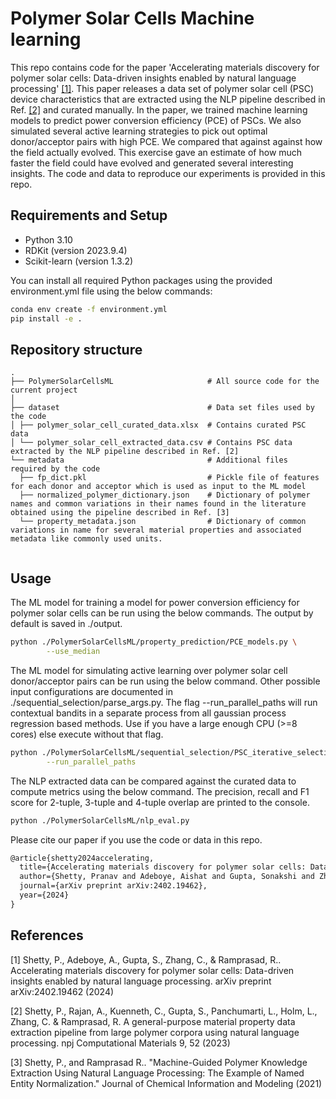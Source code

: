 # Polymer Solar Cells Machine learning

This repo contains code for the paper 'Accelerating materials discovery for polymer solar cells: Data-driven insights enabled by natural language processing' [[1]](https://arxiv.org/abs/2402.19462). This paper releases a data set of polymer solar cell (PSC) device characteristics that are extracted using the NLP pipeline described in Ref. [[2]](https://www.nature.com/articles/s41524-023-01003-w) and curated manually. In the paper, we trained machine learning models to predict power conversion efficiency (PCE) of PSCs. We also simulated several active learning strategies to pick out optimal donor/acceptor pairs with high PCE. We compared that against against how the field actually evolved. This exercise gave an estimate of how much faster the field could have evolved and generated several interesting insights. The code and data to reproduce our experiments is provided in this repo.

## Requirements and Setup

- Python 3.10
- RDKit (version 2023.9.4)
- Scikit-learn (version 1.3.2)

You can install all required Python packages using the provided environment.yml file using the below commands:
```bash
conda env create -f environment.yml
pip install -e .
```

## Repository structure
```
.
├── PolymerSolarCellsML                     # All source code for the current project
│ 
├── dataset                                 # Data set files used by the code
│ ├── polymer_solar_cell_curated_data.xlsx  # Contains curated PSC data
│ └── polymer_solar_cell_extracted_data.csv # Contains PSC data extracted by the NLP pipeline described in Ref. [2]
└── metadata                                # Additional files required by the code
  ├── fp_dict.pkl                           # Pickle file of features for each donor and acceptor which is used as input to the ML model
  ├── normalized_polymer_dictionary.json    # Dictionary of polymer names and common variations in their names found in the literature obtained using the pipeline described in Ref. [3]
  └── property_metadata.json                # Dictionary of common variations in name for several material properties and associated metadata like commonly used units.
  
 ```

## Usage

The ML model for training a model for power conversion efficiency for polymer solar cells can be run using the below commands. The output by default is saved in ./output.

```bash
python ./PolymerSolarCellsML/property_prediction/PCE_models.py \
        --use_median
```

The ML model for simulating active learning over polymer solar cell donor/acceptor pairs can be run using the below command. Other possible input configurations are documented in ./sequential_selection/parse_args.py. The flag --run_parallel_paths will run contextual bandits in a separate process from all gaussian process regression based methods. Use if you have a large enough CPU (>=8 cores) else execute without that flag.

```bash
python ./PolymerSolarCellsML/sequential_selection/PSC_iterative_selection.py \
        --run_parallel_paths
```

The NLP extracted data can be compared against the curated data to compute metrics using the below command. The precision, recall and F1 score for 2-tuple, 3-tuple and 4-tuple overlap are printed to the console.

```bash
python ./PolymerSolarCellsML/nlp_eval.py
```

Please cite our paper if you use the code or data in this repo.

```latex
@article{shetty2024accelerating,
  title={Accelerating materials discovery for polymer solar cells: Data-driven insights enabled by natural language processing},
  author={Shetty, Pranav and Adeboye, Aishat and Gupta, Sonakshi and Zhang, Chao and Ramprasad, Rampi},
  journal={arXiv preprint arXiv:2402.19462},
  year={2024}
}
```

## References

[1] Shetty, P., Adeboye, A., Gupta, S., Zhang, C., & Ramprasad, R.. Accelerating materials discovery for polymer solar cells: Data-driven insights enabled by natural language processing. arXiv preprint arXiv:2402.19462 (2024)

[2] Shetty, P., Rajan, A., Kuenneth, C., Gupta, S., Panchumarti, L., Holm, L., Zhang, C. & Ramprasad, R.  A general-purpose material property data extraction pipeline from large polymer corpora using natural language processing. npj Computational Materials 9, 52 (2023) 

[3] Shetty, P., and Ramprasad R.. "Machine-Guided Polymer Knowledge Extraction Using Natural Language Processing: The Example of Named Entity Normalization." Journal of Chemical Information and Modeling (2021)
